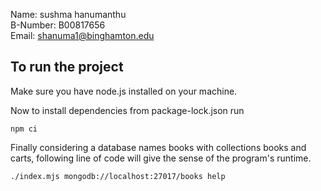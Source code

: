 Name:		sushma hanumanthu <br>
B-Number:	B00817656<br>
Email:		shanuma1@binghamton.edu<br>


## To run the project

Make sure you have node.js installed on your machine. 

Now to install dependencies from package-lock.json run

```
npm ci
```

Finally considering a database names books with collections books and carts, following line of code will give the sense of the program's runtime.

```
./index.mjs mongodb://localhost:27017/books help
```
